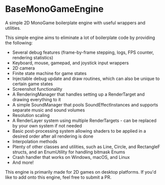 # BaseMonoGameEngine
A simple 2D MonoGame boilerplate engine with useful wrappers and utilities.

This simple engine aims to eliminate a lot of boilerplate code by providing the following:
* Several debug features (frame-by-frame stepping, logs, FPS counter, rendering statistics)
* Keyboard, mouse, gamepad, and joystick input wrappers
* 2D camera
* Finite state machine for game states
* Injectable debug update and draw routines, which can also be unique to certain game states
* Screenshot functionality
* A RenderingManager that handles setting up a RenderTarget and drawing everything to it
* A simple SoundManager that pools SoundEffectInstances and supports separate music and sound volumes
* Resolution scaling
* A RenderLayer system using multiple RenderTargets - can be replaced by your own system if not needed
* Basic post-processing system allowing shaders to be applied in a desired order after all rendering is done
* Interpolation methods
* Plenty of other classes and utilities, such as Line, Circle, and RectangleF structs, and an EnumUtility for handling bitmask Enums
* Crash handler that works on Windows, macOS, and Linux
* And more!

This engine is primarily made for 2D games on desktop platforms. If you'd like to add onto this engine, feel free to submit a PR.
